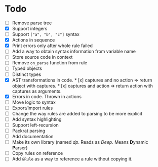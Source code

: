 # Todo
* [ ] Remove parse tree
* [x] Support integers
* [ ] Support `["a", "b", "c"]` syntax
* [x] Actions in sequence
* [x] Print errors only after whole rule failed
* [ ] Add a way to obtain syntax information from variable name
* [ ] Store source code in context
* [ ] Remove `on_parse` function from rule
* [ ] Typed objects
* [ ] Distinct types
* [X] AST transformations in code.
      * [x] captures and no action => return object with captures.
      * [x] captures and action => return action with captures as arguments.
* [x] Errors in code. Thrown in actions
* [ ] Move logic to syntax
* [ ] Export/Import rules
* [ ] Change the way rules are added to parsing to be more explicit
* [ ] Add syntax highlighting
* [ ] Support left-recursion
* [ ] Packrat parsing
* [ ] Add documentation
* [ ] Make its own library (named *dp*. Reads as *Deep*. Means  **D**ynamic **P**arser)
* [ ] Copy rules on reference
* [ ] Add `&Rule` as a way to reference a rule without copying it.